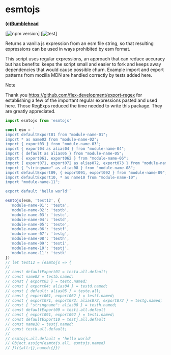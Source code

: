 esmtojs
=======
**(c)[Bumblehead][0]**

[![npm version](https://badge.fury.io/js/esmtojs.svg)] [![test](https://github.com/iambumblehead/esmtojs/workflows/test/badge.svg)]

Returns a vanilla js expression from an esm file string, so that resulting expressions can be used in ways prohibited by esm format.

This script uses regular expressions, an approach that can reduce accuracy but has benefits: keeps the script small and easier to fork and keeps away dependencies that would cause possible churn. Example import and export patterns from mozilla MDN are handled correctly by tests added here.

> [!NOTE]
> Thank you https://github.com/flex-development/export-regex for establishing a few of the important regular expressions pasted and used here. Those RegExps reduced the time needed to write this package. They are greatly appreciated.

```javascript
import esmtojs from 'esmtojs'

const esm = `
import defaultExport01 from "module-name-01";
import * as name02 from "module-name-02";
import { export03 } from "module-name-03";
import { export04 as alias04 } from "module-name-04";
import { default as alias05 } from "module-name-05";
import { export061, export062 } from "module-name-06";
import { export071, export072 as alias072, export073 } from "module-name-07";
import { "stringname" as alias08 } from "module-name-08";
import defaultExport09, { export091, export092 } from "module-name-09";
import defaultExport10, * as name10 from "module-name-10";
import "module-name-11";

export default 'hello world'`

esmtojs(esm, 'test12', {
  'module-name-01': 'testa',
  'module-name-02': 'testb',
  'module-name-03': 'testc',
  'module-name-04': 'testd',
  'module-name-05': 'teste',
  'module-name-06': 'testf',
  'module-name-07': 'testg',
  'module-name-08': 'testh',
  'module-name-09': 'testi',
  'module-name-10': 'testj',
  'module-name-11': 'testk'
})
// let test12 = (esmtojs => {
//
// const defaultExport01 = testa.all.default;
// const name02 = testb.named;
// const { export03 } = testc.named;
// const { export04: alias04 } = testd.named;
// const { default: alias05 } = teste.all;
// const { export061, export062 } = testf.named;
// const { export071, export072: alias072, export073 } = testg.named;
// const { "stringname": alias08 } = testh.named;
// const defaultExport09 = testi.all.default
// const { export091, export092 } = testi.named;
// const defaultExport10 = testj.all.default
// const name10 = testj.named;
// const testk.all.default;
//
// esmtojs.all.default = 'hello world'
// Object.assign(esmtojs.all, esmtojs.named)
// })({all:{},named:{}})
```

[0]: http://www.bumblehead.com "bumblehead"
